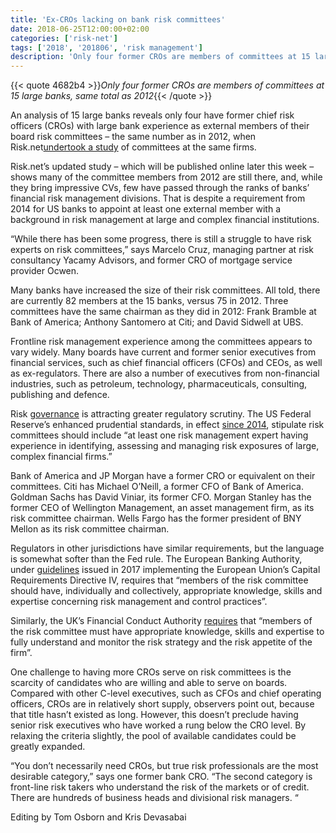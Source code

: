```yaml
---
title: 'Ex-CROs lacking on bank risk committees'
date: 2018-06-25T12:00:00+02:00
categories: ['risk-net']
tags: ['2018', '201806', 'risk management']
description: 'Only four former CROs are members of committees at 15 large banks, same total as 2012'
---
```


{{< quote 4682b4 >}}_Only four former CROs are members of committees at 15 large banks, same total as 2012_{{< /quote >}}

An analysis of 15 large banks reveals only four have former chief risk officers (CROs) with large bank experience as external members of their board risk committees – the same number as in 2012, when Risk.net[undertook a study](https://www.risk.net/risk-management/2187658/jp-morgan-loss-highlights-lack-risk-experts-bank-committees) of committees at the same firms.

Risk.net’s updated study – which will be published online later this week – shows many of the committee members from 2012 are still there, and, while they bring impressive CVs, few have passed through the ranks of banks’ financial risk management divisions. That is despite a requirement from 2014 for US banks to appoint at least one external member with a background in risk management at large and complex financial institutions.

“While there has been some progress, there is still a struggle to have risk experts on risk committees,” says Marcelo Cruz, managing partner at risk consultancy Yacamy Advisors, and former CRO of mortgage service provider Ocwen.

Many banks have increased the size of their risk committees. All told, there are currently 82 members at the 15 banks, versus 75 in 2012. Three committees have the same chairman as they did in 2012: Frank Bramble at Bank of America; Anthony Santomero at Citi; and David Sidwell at UBS.

Frontline risk management experience among the committees appears to vary widely. Many boards have current and former senior executives from financial services, such as chief financial officers (CFOs) and CEOs, as well as ex-regulators. There are also a number of executives from non-financial industries, such as petroleum, technology, pharmaceuticals, consulting, publishing and defence.

Risk [governance](http://www.risk.net/risk-management/5376701/risk-culture-banks-fall-short-in-eyes-of-staff) is attracting greater regulatory scrutiny. The US Federal Reserve’s enhanced prudential standards, in effect [since 2014](https://www.federalreserve.gov/newsevents/pressreleases/bcreg20140218a.htm), stipulate risk committees should include “at least one risk management expert having experience in identifying, assessing and managing risk exposures of large, complex financial firms.”

Bank of America and JP Morgan have a former CRO or equivalent on their committees. Citi has Michael O’Neill, a former CFO of Bank of America. Goldman Sachs has David Viniar, its former CFO. Morgan Stanley has the former CEO of Wellington Management, an asset management firm, as its risk committee chairman. Wells Fargo has the former president of BNY Mellon as its risk committee chairman.

Regulators in other jurisdictions have similar requirements, but the language is somewhat softer than the Fed rule. The European Banking Authority, under [guidelines](https://www.eba.europa.eu/documents/10180/1972987/Final+Guidelines+on+Internal+Governance+%28EBA-GL-2017-11%29.pdf) issued in 2017 implementing the European Union’s Capital Requirements Directive IV, requires that “members of the risk committee should have, individually and collectively, appropriate knowledge, skills and expertise concerning risk management and control practices”.

Similarly, the UK’s Financial Conduct Authority [requires](https://www.handbook.fca.org.uk/handbook/SYSC/7/1.html) that “members of the risk committee must have appropriate knowledge, skills and expertise to fully understand and monitor the risk strategy and the risk appetite of the firm”.

One challenge to having more CROs serve on risk committees is the scarcity of candidates who are willing and able to serve on boards. Compared with other C-level executives, such as CFOs and chief operating officers, CROs are in relatively short supply, observers point out, because that title hasn’t existed as long. However, this doesn’t preclude having senior risk executives who have worked a rung below the CRO level. By relaxing the criteria slightly, the pool of available candidates could be greatly expanded.

“You don’t necessarily need CROs, but true risk professionals are the most desirable category,” says one former bank CRO. “The second category is front-line risk takers who understand the risk of the markets or of credit. There are hundreds of business heads and divisional risk managers. “

Editing by Tom Osborn and Kris Devasabai

